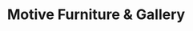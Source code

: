 ---
title: "Motive Furniture & Gallery"
url: /portland/motive-furniture-and-gallery/
shop: furniture
---